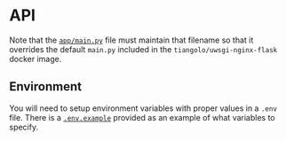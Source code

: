 # API

Note that the [`app/main.py`](app/main.py) file must maintain that filename so that it overrides the default `main.py` included in the `tiangolo/uwsgi-nginx-flask` docker image.

## Environment

You will need to setup environment variables with proper values in a `.env` file. There is a [`.env.example`](app/.env.example) provided as an example of what variables to specify.
